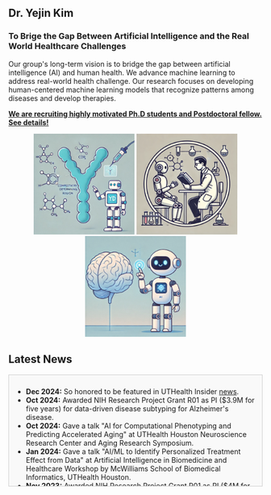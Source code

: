 ## Dr. Yejin Kim

### To Brige the Gap Between Artificial Intelligence and the Real World Healthcare Challenges

Our group's long-term vision is to bridge the gap between artificial intelligence (AI) and human health. We advance machine learning to address real-world health challenge. Our research focuses on developing human-centered machine learning models that recognize patterns among diseases and develop therapies.

[**We are recruiting highly motivated Ph.D students and Postdoctoral fellow. See details!**](opportunities)



<p align="center">
  <img src="assets/images/antibody.png" alt="antibody" width="200"/>
  <img src="assets/images/llm.png" alt="llm" width="200"/>
  <img src="assets/images/brain.png" alt="brain" width="200"/>
</p>


## Latest News

<div style="max-height: 200px; overflow-y: auto; border: 1px solid #ccc; padding: 10px; background-color: #f9f9f9;">
  <ul>
    <li><strong>Dec 2024:</strong> So honored to be featured in UTHealth Insider <a href="https://www.linkedin.com/feed/update/urn:li:activity:7274468512646017024/">news</a>.</li>
    <li><strong>Oct 2024:</strong> Awarded NIH Research Project Grant R01 as PI ($3.9M for five years) for data-driven disease subtyping for Alzheimer's disease.</li>
    <li><strong>Oct 2024:</strong> Gave a talk "AI for Computational Phenotyping and Predicting Accelerated Aging" at UTHealth Houston Neuroscience Research Center and Aging Research Symposium.</li>
    <li><strong>Jan 2024:</strong> Gave a talk "AI/ML to Identify Personalized Treatment Effect from Data" at Artificial Intelligence in Biomedicine and Healthcare Workshop by McWilliams School of Biomedical Informatics, UTHealth Houston.</li>
    <li><strong>Nov 2023:</strong> Awarded NIH Research Project Grant R01 as PI ($4M for five years) on federated learning for multiple clinical data.</li>
    <li><strong>Aug 2023:</strong> Our work, <a href="https://arxiv.org/abs/2304.10946">CancerGPT</a>, was invited for a talk at <a href="https://www.pathai.com">PathAI</a>.</li>
    <li><strong>May 2023:</strong> Gave an invited talk at <a href="https://www2023.thewebconf.org">The Web Conference 2023 Health Day</a>.</li>
    <li><strong>Mar 2023:</strong> Gave an invited talk at BERD Core, UTHealth McGovern Medical School, and Data Science Core at SBMI.</li>
    <li><strong>Mar 2023:</strong> Honored to serve as a grant review panelist for United Kingdom Research and Innovation.</li>
    <li><strong>Nov 2022:</strong> Served as a grant review panelist for AI in Healthcare (Fonds de recherche du Québec & Ministry of Innovation, Science & Technology - Israel).</li>
    <li><strong>Nov 2022:</strong> Gave a talk at <a href="https://www.aihealthconference.com">AI in Health Conference</a>, organized by Rice Ken Kennedy Institute.</li>
    <li><strong>Sep 2022:</strong> Our vaccine and Alzheimer's study was invited to testify before the U.S. Department of Health & Human Services.</li>
    <li><strong>Jan 2021:</strong> Top 10% most cited <i>PLoS One</i> article in 2016 <a href="http://journals.plos.org/plosone/article?id=10.1371/journal.pone.0159788">[paper]</a>.</li>
    <li><strong>Jul 2020:</strong> Selected as an AAIC 2020 Highlighted Poster.</li>
    <li><strong>Jul 2020:</strong> Our team's vaccine and Alzheimer's study was covered by <a href="https://www.npr.org/sections/health-shots/2020/07/27/894731147/flu-shot-and-pneumonia-vaccine-might-reduce-alzheimers-risk-research-shows">NPR</a>, <a href="https://www.cnn.com/2020/07/27/health/flu-pneumonia-shot-lowers-alzheimers-risk-wellness/index.html">CNN</a>, and <a href="https://www.sciencedaily.com/releases/2022/06/220624123814.htm">ScienceDaily</a>.</li>
    <li><strong>Apr 2020:</strong> Ranked 2nd in the International <a href="https://www.synapse.org/#!Synapse:syn20940518/wiki/596265">DREAM Challenge for Drug Repurposing</a>.</li>
    <li><strong>Jan 2020:</strong> Served as a grant review panelist for <a href="https://www.fnr.lu/international-cooperation/nsf/">Luxembourg National Science Foundation</a>.</li>
    <li><strong>Nov 2020:</strong> Gave a talk at <a href="https://www.aihealthconference.com">AI in Health Conference</a>, organized by Rice Ken Kennedy Institute.</li>
    <li><strong>Sep 2019:</strong> Initiated the <a href="https://sbmi.uth.edu/datathon/">SBMI Datathon Series</a> as an organizer.</li>
    <li><strong>Sep 2019:</strong> Awarded Robert Wood Johnson Foundation Health Data 4 Action grant as PI.</li>
  </ul>
</div>
  





